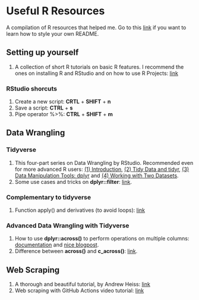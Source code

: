 # Useful R Resources
A compilation of R resources that helped me. Go to this [link](https://docs.github.com/es/get-started/writing-on-github/getting-started-with-writing-and-formatting-on-github/basic-writing-and-formatting-syntax) if you want to learn how to style your own README.

## Setting up yourself
1. A collection of short R tutorials on basic R features. I recommend the ones on installing R and RStudio and on how to use R Projects: [link](https://alexd106.github.io/intro2R/howto.html#rstudio_proj-vid)

### RStudio shorcuts
1. Create a new script: **CRTL** + **SHIFT** + **n**
2. Save a script: **CTRL** + **s**
3. Pipe operator %>%: **CTRL** + **SHIFT** + **m**

## Data Wrangling

### Tidyverse
1. This four-part series on Data Wrangling by RStudio. Recommended even for more advanced R users: [(1) Introduction](https://www.youtube.com/watch?v=jOd65mR1zfw), [(2) Tidy Data and tidyr](https://www.youtube.com/watch?v=1ELALQlO-yM), [(3) Data Manipulation Tools: dplyr](https://www.youtube.com/watch?v=Zc_ufg4uW4U&t=393s) and [(4) Working with Two Datasets](https://www.youtube.com/watch?v=AuBgYDCg1Cg).
2. Some use cases and tricks on **dplyr::filter**: [link](https://sebastiansauer.github.io/dplyr_filter/).

### Complementary to tidyverse
1. Function apply() and derivatives (to avoid loops): [link](https://www.guru99.com/r-apply-sapply-tapply.html)

### Advanced Data Wrangling with Tidyverse
1. How to use **dplyr::across()** to perform operations on multiple columns: [documentation](https://dplyr.tidyverse.org/articles/colwise.html#if-_at-_all) and [nice blogpost](https://willhipson.netlify.app/post/dplyr_across/dplyr_across/).
2. Difference between **across()** and **c_across()**: [link](https://community.rstudio.com/t/when-to-use-c-across-instead-of-across/74582).

## Web Scraping
1. A thorough and beautiful tutorial, by Andrew Heiss: [link](https://talks.andrewheiss.com/2022-seacen/presentation/#/title-slide)
2. Web scraping with GitHub Actions video tutorial: [link](https://www.youtube.com/watch?v=N3NrWMxeeJQ)
